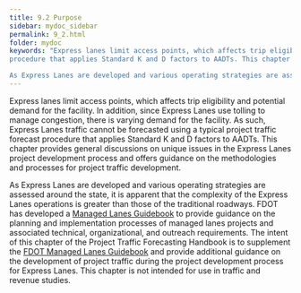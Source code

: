 ```yaml
---
title: 9.2 Purpose
sidebar: mydoc_sidebar
permalink: 9_2.html
folder: mydoc
keywords: "Express lanes limit access points, which affects trip eligibility and potential demand for the facility. In addition, since Express Lanes use tolling to manage congestion, there is varying demand for the facility. As such, Express Lanes traffic cannot be forecasted using a typical project traffic forecast
procedure that applies Standard K and D factors to AADTs. This chapter provides general discussions on unique issues in the Express Lanes project development process and offers guidance on the methodologies and processes for project traffic development.

As Express Lanes are developed and various operating strategies are assessed around the state, it is apparent that the complexity of the Express Lanes operations is greater than those of the traditional roadways. FDOT has developed a Managed Lanes Guidebook to provide guidance on the planning and implementation processes of managed lanes projects and associated technical, organizational, and outreach requirements. The intent of this chapter of the Project Traffic Forecasting Handbook is to supplement the FDOT Managed Lanes Guidebook and provide additional guidance on the development of project traffic during the project development process for Express Lanes. This chapter is not intended for use in traffic and revenue studies."
---
```


<style>
  div{text-align: justify;}
</style>

Express lanes limit access points, which affects trip eligibility and potential demand for the facility. In addition, since Express Lanes use tolling to manage congestion, there is varying demand for the facility. As such, Express Lanes traffic cannot be forecasted using a typical project traffic forecast
procedure that applies Standard K and D factors to AADTs. This chapter provides general discussions on unique issues in the Express Lanes project development process and offers guidance on the methodologies and processes for project traffic development.

As Express Lanes are developed and various operating strategies are assessed around the state, it is apparent that the complexity of the Express Lanes operations is greater than those of the traditional roadways. FDOT has developed a <a href="https://fdotwww.blob.core.windows.net/sitefinity/docs/default-source/planning/systems/systems-management/document-repository/managed-lanes/mlg-2023-final_feb-2023_online.pdf?sfvrsn=c85fd183_2" target="_blank">Managed Lanes Guidebook</a> to provide guidance on the planning and implementation processes of managed lanes projects and associated technical, organizational, and outreach requirements. The intent of this chapter of the Project Traffic Forecasting Handbook is to supplement the <a href="https://fdotwww.blob.core.windows.net/sitefinity/docs/default-source/planning/systems/systems-management/document-repository/managed-lanes/mlg-2023-final_feb-2023_online.pdf?sfvrsn=c85fd183_2" target="_blank">FDOT Managed Lanes Guidebook</a> and provide additional guidance on the development of project traffic during the project development process for Express Lanes. This chapter is not intended for use in traffic and revenue studies.